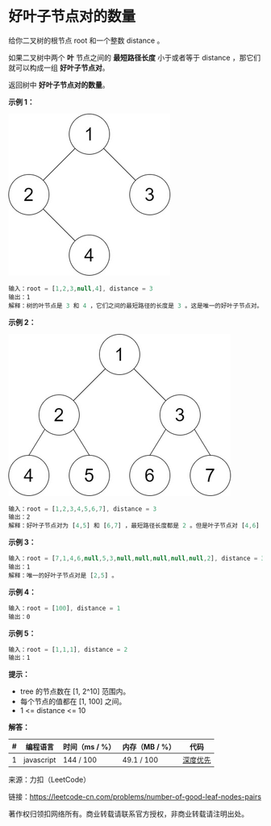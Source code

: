 # 好叶子节点对的数量

给你二叉树的根节点 root 和一个整数 distance 。

如果二叉树中两个 **叶** 节点之间的 **最短路径长度** 小于或者等于 distance ，那它们就可以构成一组 **好叶子节点对**。

返回树中 **好叶子节点对的数量**。

**示例 1：**

![示例1](./eg1.jpg)

``` javascript
输入：root = [1,2,3,null,4], distance = 3
输出：1
解释：树的叶节点是 3 和 4 ，它们之间的最短路径的长度是 3 。这是唯一的好叶子节点对。
```

**示例 2：**

![示例2](./eg2.jpg)

``` javascript
输入：root = [1,2,3,4,5,6,7], distance = 3
输出：2
解释：好叶子节点对为 [4,5] 和 [6,7] ，最短路径长度都是 2 。但是叶子节点对 [4,6] 不满足要求，因为它们之间的最短路径长度为 4 。
```

**示例 3：**

``` javascript
输入：root = [7,1,4,6,null,5,3,null,null,null,null,null,2], distance = 3
输出：1
解释：唯一的好叶子节点对是 [2,5] 。
```

**示例 4：**

``` javascript
输入：root = [100], distance = 1
输出：0
```

**示例 5：**

``` javascript
输入：root = [1,1,1], distance = 2
输出：1
```

**提示：**

- tree 的节点数在 [1, 2^10] 范围内。
- 每个节点的值都在 [1, 100] 之间。
- 1 <= distance <= 10

**解答：**

**#**|**编程语言**|**时间（ms / %）**|**内存（MB / %）**|**代码**
--|--|--|--|--
1|javascript|144 / 100|49.1 / 100|[深度优先](./javascript/ac_v1.js)

来源：力扣（LeetCode）

链接：https://leetcode-cn.com/problems/number-of-good-leaf-nodes-pairs

著作权归领扣网络所有。商业转载请联系官方授权，非商业转载请注明出处。
